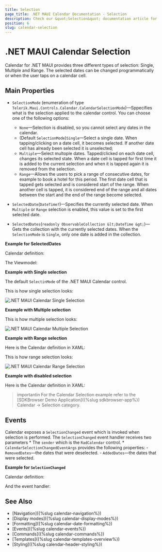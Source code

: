 ```yaml
---
title: Selection
page_title: .NET MAUI Calendar Documentation - Selection
description: Check our &quot;Selection&quot; documentation article for Telerik Calendar for .NET MAUI control.
position: 6
slug: calendar-selection
---
```


# .NET MAUI Calendar Selection

Calendar for .NET MAUI provides three different types of selection: Single, Multiple and Range. The selected dates can be changed programmatically or when the user taps on a calendar cell.

## Main Properties

* `SelectionMode` (enumeration of type `Telerik.Maui.Controls.Calendar.CalendarSelectionMode`)&mdash;Sppecifies what is the selection applied to the calendar control. You can choose one of the following options:
	* `None`&mdash;Selection is disabled, so you cannot select any dates in the calendar.
	* (Default `SelectionMode`)`Single`&mdash;Select a single date. When tapping/clicking on a date cell, it becomes selected. If another date cell has already been selected it is unselected;
	* `Multiple`&mdash;Select multople dates. Tapped/clicked on each date cell, changes its selected state. When a date cell is tapped for first time it is added to the current selection and when it is tapped again it is removed from the selection.
	* `Range`&mdash;Allows the users to pick a range of consecutive dates, for example to book a hotel for this period. The first date cell that is tapped gets selected and is considered start of the range. When another cell is tapped, it is considered end of the range and all dates between the start and the end of the range become selected.


* `SelectedDate`(`DateTime?`)&mdash;Specifies the currently selected date. When `Multiple` or `Range` selection is enabled, this value is set to the first selected date.
* `SelectedDates`(`readonly ObservableCollection &lt;DateTime &gt;`)&mdash;Gets the collection with the currently selected dates. When the `SelectionMode` is `Single`, only one date is added in the collection.

**Example for SelectedDates**

Calendar definition:

<snippet id='calendar-selection-properties'/>

The Viewmodel:

<snippet id='calendar-selection-viewmodel'/>

**Example with Single selection**

The default `SelectinMode` of the .NET MAUI Calendar control.

<snippet id='calendar-single-selection'/>

This is how single selection looks:

![.NET MAUI Calendar Single Selection](images/dropdown-single-selection.png)

**Example with Multiple selection**

<snippet id='calendar-multiple-selection'/>

This is how multiple selection looks: 

![.NET MAUI Calendar Multiple Selection](images/combobox-multiple-selection-selecteditems.png)

**Example with Range selection**

Here is the Calendar definition in XAML:

<snippet id='calendar-range-selection'/>

This is how range selection looks: 

![.NET MAUI Calendar Range Selection](images/combobox-multiple-selection-selecteditems.png)

**Example with disabled selection**

Here is the Calendar definition in XAML:

<snippet id='calendar-disabled-selection'/>

>importantin For the Calendar Selection example refer to the [SDKBrowser Demo Application]({%slug sdkbrowser-app%}) Calendar -> Selection category.

## Events

Calendar exposes a `SelectionChanged` event which is invoked when selection is performed. The `SelectionChanged` event handler receives two parameters
	* The `sender` which is the `RadCalendar` control.
	* `CalendarSelectionChangedEventArgs` provides the following properties:
	- `RemovedDates`&mdash;the dates that were deselected.
	- `AddedDates`&mdash;the dates that were selected.

**Example for `SelectionChanged`**

Calendar definition:

<snippet id='calendar-selection-event'/>

And the event handler:

<snippet id='calendar-selection-changed-event'/>

## See Also

- [Navigation]({%slug calendar-navigation%})
- [Display modes]({%slug calendar-display-modes%})
- [Formatting]({%slug calendar-date-formatting%})
- [Events]({%slug calendar-events%})
- [Commands]({%slug calendar-commands%})
- [Templates]({%slug calendar-templates-overview%})
- [Styling]({%slug calendar-header-styling%})